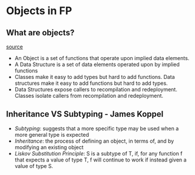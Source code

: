 # Objects in FP

## What are objects?
[source](https://blog.cleancoder.com/uncle-bob/2019/06/16/ObjectsAndDataStructures.html)
- An Object is a set of functions that operate upon implied data elements.
- A Data Structure is a set of data elements operated upon by implied functions
- Classes make it easy to add types but hard to add functions. Data structures make it easy to add functions but hard to add types.
- Data Structures expose callers to recompilation and redeployment. Classes isolate callers from recompilation and redeployment.

## Inheritance VS Subtyping - James Koppel
- *Subtyping*: suggests that a more specific type may be used when a more general type is expected
- *Inheritance*: the process of defining an object, in terms of, and by modifying an existing object
- *Liskov Substitution Principle*: S is a subtype of T, if, for any function f that expects a value of type T, f will continue to work if instead given a value of type S.


